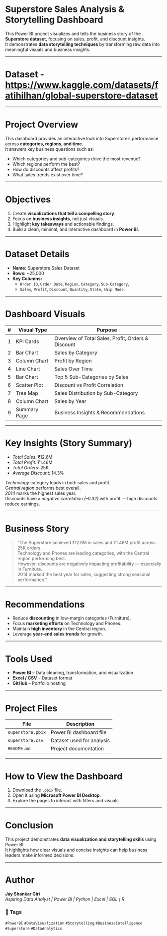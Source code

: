 # Superstore Sales Analysis & Storytelling Dashboard

This Power BI project visualizes and tells the business story of the **Superstore dataset**, focusing on sales, profit, and discount insights.  
It demonstrates **data storytelling techniques** by transforming raw data into meaningful visuals and business insights.

---
# Dataset - https://www.kaggle.com/datasets/fatihilhan/global-superstore-dataset


---

# Project Overview

This dashboard provides an interactive look into Superstore’s performance across **categories, regions, and time**.  
It answers key business questions such as:
- Which categories and sub-categories drive the most revenue?
- Which regions perform the best?
- How do discounts affect profits?
- What sales trends exist over time?

---

# Objectives

1. Create **visualizations that tell a compelling story**.  
2. Focus on **business insights**, not just visuals.  
3. Highlight **key takeaways** and actionable findings.  
4. Build a clean, minimal, and interactive dashboard in **Power BI**.  

---

# Dataset Details

- **Name:** Superstore Sales Dataset  
- **Rows:** ~25,000  
- **Key Columns:**  
  - `Order ID`, `Order Date`, `Region`, `Category`, `Sub-Category`,  
  - `Sales`, `Profit`, `Discount`, `Quantity`, `State`, `Ship Mode`.

---

# Dashboard Visuals

| # | Visual Type | Purpose |
|---|--------------|----------|
| 1 | KPI Cards | Overview of Total Sales, Profit, Orders & Discount |
| 2 | Bar Chart | Sales by Category |
| 3 | Column Chart | Profit by Region |
| 4 | Line Chart | Sales Over Time |
| 5 | Bar Chart | Top 5 Sub-Categories by Sales |
| 6 | Scatter Plot | Discount vs Profit Correlation |
| 7 | Tree Map | Sales Distribution by Sub-Category |
| 8 | Column Chart | Sales by Year |
| 9 | Summary Page | Business Insights & Recommendations |

---

# Key Insights (Story Summary)

- *Total Sales:* ₹12.6M  
- *Total Profit:* ₹1.46M  
- *Total Orders:* 25K  
- *Average Discount:* 14.3%  

 *Technology* category leads in both sales and profit.  
 *Central region* performs best overall.  
 *2014* marks the highest sales year.  
 Discounts have a *negative correlation (–0.32)* with profit — high discounts reduce earnings.  

---

# Business Story

> “The Superstore achieved ₹12.6M in sales and ₹1.46M profit across 25K orders.  
> Technology and Phones are leading categories, with the Central region performing best.  
> However, discounts are negatively impacting profitability — especially in Furniture.  
> 2014 marked the best year for sales, suggesting strong seasonal performance.”

---

# Recommendations

- Reduce **discounting** in low-margin categories (Furniture).  
- Focus **marketing efforts** on Technology and Phones.  
- Maintain **high inventory** in the Central region.  
- Leverage **year-end sales trends** for growth.

---

# Tools Used

- **Power BI** – Data cleaning, transformation, and visualization  
- **Excel / CSV** – Dataset format  
- **GitHub** – Portfolio hosting  

---

# Project Files

| File | Description |
|------|--------------|
| `superstore.pbix` | Power BI dashboard file |
| `superstore.csv` | Dataset used for analysis |
| `README.md` | Project documentation |

---

# How to View the Dashboard

1. Download the `.pbix` file.  
2. Open it using **Microsoft Power BI Desktop**.  
3. Explore the pages to interact with filters and visuals.

---

# Conclusion

This project demonstrates **data visualization and storytelling skills** using Power BI.  
It highlights how clear visuals and concise insights can help business leaders make informed decisions.

---

# Author
**Jay Shankar Giri**  
 *Aspiring Data Analyst | Power BI | Python | Excel | SQL | R*  




### 🔗 Tags
`#PowerBI` `#DataVisualization` `#Storytelling` `#BusinessIntelligence` `#Superstore` `#DataAnalytics`
